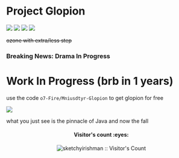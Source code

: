 # Project Glopion

![](https://img.shields.io/github/v/tag/o7-Fire/Mindustry-Glopion?label=Mniusdtyr-Glopion)
![](https://img.shields.io/github/v/release/Anuken/Mindustry?label=Mniusdtyr-Latest)
![](https://img.shields.io/badge/java-11-orange)
![](https://img.shields.io/badge/Android%20API-14-blue)

~~ozone with extra/less step~~
### Breaking News: Drama In Progress
# Work In Progress (brb in 1 years)

use the code `o7-Fire/Mniusdtyr-Glopion` to get glopion for free

![](https://media.discordapp.net/attachments/840181901288538112/845661460104347718/unknown.png)

what you just see is the pinnacle of Java and now the fall

<h4 align="center">Visitor's count :eyes:</h4>
<p align="center"><img src="https://profile-counter.glitch.me/%7Bsketchyirishman%7D/count.svg" alt="sketchyirishman :: Visitor's Count" /></p>
